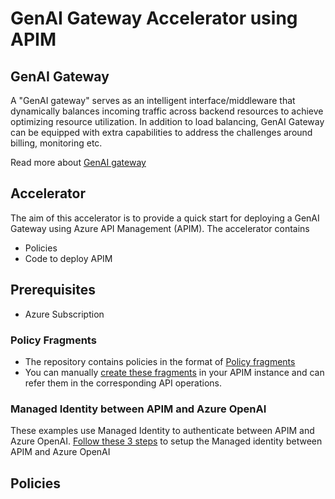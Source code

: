 # GenAI Gateway Accelerator using APIM

## GenAI Gateway

A "GenAI gateway" serves as an intelligent interface/middleware that dynamically balances incoming traffic across backend resources to achieve optimizing resource utilization. In addition to load balancing, GenAI Gateway can be equipped with extra capabilities to address the challenges around billing, monitoring etc.

Read more about [GenAI gateway](https://learn.microsoft.com/en-us/ai/playbook/technology-guidance/generative-ai/genai-gateway/)

## Accelerator

The aim of this accelerator is to provide a quick start for deploying a GenAI Gateway using Azure API Management (APIM). The accelerator contains

- Policies
- Code to deploy APIM

## Prerequisites

- Azure Subscription

### Policy Fragments

- The repository contains policies in the format of [Policy fragments](https://learn.microsoft.com/en-us/azure/api-management/policy-fragments)
- You can manually [create these fragments](https://learn.microsoft.com/en-us/azure/api-management/policy-fragments#create-a-policy-fragment) in your APIM instance and can refer them in the corresponding API operations.

### Managed Identity between APIM and Azure OpenAI

These examples use Managed Identity to authenticate between APIM and Azure OpenAI. [Follow these 3 steps](https://learn.microsoft.com/en-us/azure/api-management/api-management-authenticate-authorize-azure-openai#authenticate-with-managed-identity) to setup the Managed identity between APIM and Azure OpenAI

## Policies




